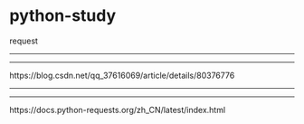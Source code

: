 # python-study

request
<hr>
<hr>https://blog.csdn.net/qq_37616069/article/details/80376776<hr>
<hr>https://docs.python-requests.org/zh_CN/latest/index.html
